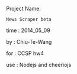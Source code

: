 Project Name:
	
	News Scraper beta

time : 2014_05_09

by   : Chiu-Te-Wang

for  : CCSP hw4 

use  : Nodejs and cheeriojs

